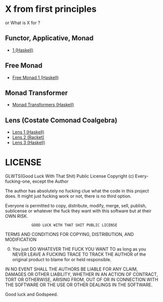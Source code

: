 # X from first principles

or What is X for ?

## Functor, Applicative, Monad
- [1 (Haskell)](https://lahteenmaki.net/dev_*14)

## Free Monad
- [Free Monad 1 (Haskell)](https://www.tweag.io/posts/2018-02-05-free-monads.html)
 
## Monad Transformer 
- [Monad Transformers (Haskell)](https://begriffs.com/posts/2017-04-09-monad-tutorial-workshop.html)

## Lens (Costate Comonad Coalgebra)
- [Lens 1 (Haskell)](https://taylor.fausak.me/2014/08/03/lenses-from-the-ground-up/)
- [Lens 2 (Racket)](http://docs.racket-lang.org/lens/lens-intro.html)
- [Lens 3 (Haskell)](https://lahteenmaki.net/dev_*16)


# LICENSE

GLWTS(Good Luck With That Shit) Public License
Copyright (c) Every-fucking-one, except the Author

The author has absolutely no fucking clue what the code in this project does.
It might just fucking work or not, there is no third option.

Everyone is permitted to copy, distribute, modify, merge, sell, publish,
sublicense or whatever the fuck they want with this software but at their OWN RISK.


                GOOD LUCK WITH THAT SHIT PUBLIC LICENSE
   TERMS AND CONDITIONS FOR COPYING, DISTRIBUTION, AND MODIFICATION

0. You just DO WHATEVER THE FUCK YOU WANT TO as long as you NEVER LEAVE A
FUCKING TRACE TO TRACK THE AUTHOR of the original product to blame for or held
responsible.

IN NO EVENT SHALL THE AUTHORS BE LIABLE FOR ANY CLAIM, DAMAGES OR OTHER LIABILITY,
WHETHER IN AN ACTION OF CONTRACT, TORT OR OTHERWISE, ARISING FROM, OUT OF OR IN
CONNECTION WITH THE SOFTWARE OR THE USE OR OTHER DEALINGS IN THE SOFTWARE.

Good luck and Godspeed.